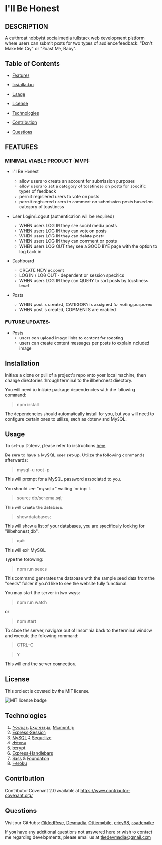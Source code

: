 # I'll Be Honest

## DESCRIPTION
A cutthroat hobbyist social media fullstack web development platform where users can submit posts for two types of audience feedback: "Don't Make Me Cry" or "Roast Me, Baby".


  ## Table of Contents

  * [Features](#features)

  * [Installation](#installation)
  * [Usage](#usage)
  * [License](#license)
  * [Technologies](#technologies)
  * [Contribution](#contribution)
  * [Questions](#questions) 
  
  ## FEATURES
  
  ### MINIMAL VIABLE PRODUCT (MVP):

  * I'll Be Honest 
    * allow users to create an account for submission purposes
    * allow users to set a category of toastiness on posts for specific types of feedback
    * permit registered users to vote on posts
    * permit registered users to comment on submission posts based on category of toastiness

  * User Login/Logout (authentication will be required)
    * WHEN users LOG IN they see social media posts
    * WHEN users LOG IN they can vote on posts
    * WHEN users LOG IN they can delete posts
    * WHEN users LOG IN they can comment on posts
    * WHEN users LOG OUT they see a GOOD BYE page with the option to log back in

  * Dashboard
    * CREATE NEW account
    * LOG IN / LOG OUT - dependent on session specifics
    * WHEN users LOG IN they can QUERY to sort posts by toastiness level

  * Posts
    * WHEN post is created, CATEGORY is assigned for voting purposes
    * WHEN post is created, COMMENTS are enabled
  
  ### FUTURE UPDATES:

  * Posts
    * users can upload image links to content for roasting
    * users can create content messages per posts to explain included image

  ## Installation

  Initiate a clone or pull of a project's repo onto your local machine, then change directories through terminal to the illbehonest directory. 

  You will need to initiate package dependencies with the following command:

  > npm install 

  The dependencies should automatically install for you, but you will need to configure certain ones to utilize, such as dotenv and MySQL.

  ## Usage

  To set-up Dotenv, please refer to instructions [here](https://www.npmjs.com/package/dotenv).

  Be sure to have a MySQL user set-up. Utilize the following commands afterwards:

  > mysql -u root -p

  This will prompt for a MySQL password associated to you.

  You should see "mysql >" waiting for input.

  > source db/schema.sql;

  This will create the database.

  > show databases;

  This will show a list of your databases, you are specifically looking for "illbehonest_db".

  > quit

  This will exit MySQL.

  Type the following: 

  > npm run seeds

  This command generates the database with the sample seed data from the "seeds" folder if you'd like to see the website fully functional.

  You may start the server in two ways:

  > npm run watch

  or 

  > npm start

  To close the server, navigate out of Insomnia back to the terminal window and execute the following command:

  > CTRL+C

  > Y

  This will end the server connection.

  ## License
  This project is covered by the MIT license.

  ![MIT license badge](https://img.shields.io/badge/license-MIT-brightgreen)
  
  ## Technologies

  1. [Node.js](https://www.npmjs.com/package/node), [Express.js](https://www.npmjs.com/package/express), [Moment.js](https://www.npmjs.com/package/moment)
  2. [Express-Session](https://www.npmjs.com/package/express-session)
  3. [MySQL](https://www.npmjs.com/package/mysql2) & [Sequelize](https://www.npmjs.com/package/sequelize)
  4. [dotenv](https://www.npmjs.com/package/dotenv)
  5. [bcrypt](https://www.npmjs.com/package/bcrypt)
  6. [Express-Handlebars](https://www.npmjs.com/package/express-handlebars)
  7. [Sass](https://sass-lang.com/) & [Foundation](https://get.foundation/)
  8. [Heroku](http://heroku.com/)

  ## Contribution
  Contributor Covenant 2.0 available at https://www.contributor-covenant.org/
  ## Questions

 Visit our GitHubs: [GildedRose](https://github.com/GildedRose), 
 [Devmadia](https://github.com/Devmadia),
 [Ottiemobile](https://github.com/Ottiemobile),
 [ericy98](https://github.com/ericy98),
 [osadenaike](https://github.com/osadenaike)

  If you have any additional questions not answered here or wish to contact me regarding developments, please email us at 
  [thedevmadia@gmail.com](mailto:thedevmadia@gmail.com)



